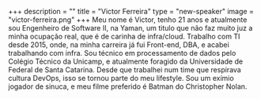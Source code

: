 +++
description = ""
title = "Victor Ferreira"
type = "new-speaker"
image = "victor-ferreira.png"
+++
Meu nome é Victor, tenho 21 anos e atualmente sou Engenheiro de Software II, na Yaman, um titulo que não faz muito juz a minha ocupação real, que é de carinha de infra/cloud. Trabalho com TI desde 2015, onde, na minha carreira já fui Front-end, DBA, e acabei trabalhando com infra. Sou técnico em processamento de dados pelo Colégio Técnico da Unicamp, e atualmente foragido da Universidade de Federal de Santa Catarina. Desde que trabalhei num time que respirava cultura DevOps, isso se tornou parte do meu lifestyle. Sou um exímio jogador de sinuca, e meu filme preferido é Batman do Christopher Nolan.